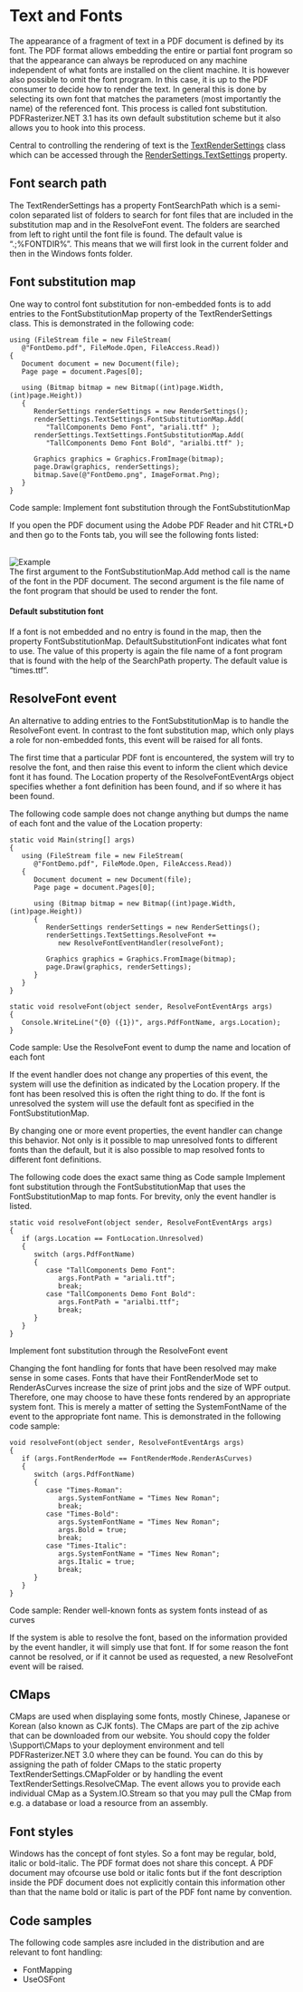 # Text and Fonts

The appearance of a fragment of text in a PDF document is defined by its font. The PDF format allows embedding the entire or partial font program so that the appearance can always be reproduced on any machine independent of what fonts are installed on the client machine. It is however also possible to omit the font program. In this case, it is up to the PDF consumer to decide how to render the text. In general this is done by selecting its own font that matches the parameters (most importantly the name) of the referenced font. This process is called font substitution. PDFRasterizer.NET 3.1 has its own default substitution scheme but it also allows you to hook into this process.


Central to controlling the rendering of text is the <a href="T_TallComponents_PDF_Rasterizer_Configuration_TextRenderSettings">TextRenderSettings</a> class which can be accessed through the <a href="P_TallComponents_PDF_Rasterizer_Configuration_RenderSettings_TextSettings">RenderSettings.TextSettings</a> property.



## Font search path

The TextRenderSettings has a property FontSearchPath which is a semi-colon separated list of folders to search for font files that are included in the substitution map and in the ResolveFont event. The folders are searched from left to right until the font file is found. The default value is “.;%FONTDIR%”. This means that we will first look in the current folder and then in the Windows fonts folder.



## Font substitution map

One way to control font substitution for non-embedded fonts is to add entries to the FontSubstitutionMap property of the TextRenderSettings class. This is demonstrated in the following code:


```
using (FileStream file = new FileStream(
   @"FontDemo.pdf", FileMode.Open, FileAccess.Read))
{
   Document document = new Document(file);
   Page page = document.Pages[0];

   using (Bitmap bitmap = new Bitmap((int)page.Width, (int)page.Height))
   {
      RenderSettings renderSettings = new RenderSettings();
      renderSettings.TextSettings.FontSubstitutionMap.Add( 
         "TallComponents Demo Font", "ariali.ttf" );
      renderSettings.TextSettings.FontSubstitutionMap.Add( 
         "TallComponents Demo Font Bold", "arialbi.ttf" );

      Graphics graphics = Graphics.FromImage(bitmap);
      page.Draw(graphics, renderSettings);
      bitmap.Save(@"FontDemo.png", ImageFormat.Png);
   }
}
```

Code sample: Implement font substitution through the FontSubstitutionMap


If you open the PDF document using the Adobe PDF Reader and hit CTRL+D and then go to the Fonts tab, you will see the following fonts listed:

<br /><img alt="Example" src="media/Example.png" /><br />
The first argument to the FontSubstitutionMap.Add method call is the name of the font in the PDF document. The second argument is the file name of the font program that should be used to render the font.



#### Default substitution font

If a font is not embedded and no entry is found in the map, then the property FontSubstitutionMap. DefaultSubstitutionFont indicates what font to use. The value of this property is again the file name of a font program that is found with the help of the SearchPath property. The default value is “times.ttf”.



## ResolveFont event

An alternative to adding entries to the FontSubstitutionMap is to handle the ResolveFont event. In contrast to the font substitution map, which only plays a role for non-embedded fonts, this event will be raised for all fonts.


The first time that a particular PDF font is encountered, the system will try to resolve the font, and then raise this event to inform the client which device font it has found. The Location property of the ResolveFontEventArgs object specifies whether a font definition has been found, and if so where it has been found.


The following code sample does not change anything but dumps the name of each font and the value of the Location property:


```
static void Main(string[] args)
{
   using (FileStream file = new FileStream(
      @"FontDemo.pdf", FileMode.Open, FileAccess.Read))
   {
      Document document = new Document(file);
      Page page = document.Pages[0];

      using (Bitmap bitmap = new Bitmap((int)page.Width, (int)page.Height))
      {
         RenderSettings renderSettings = new RenderSettings();
         renderSettings.TextSettings.ResolveFont += 
            new ResolveFontEventHandler(resolveFont);

         Graphics graphics = Graphics.FromImage(bitmap);
         page.Draw(graphics, renderSettings);
      }
   }
}

static void resolveFont(object sender, ResolveFontEventArgs args)
{
   Console.WriteLine("{0} ({1})", args.PdfFontName, args.Location);
}
```

Code sample: Use the ResolveFont event to dump the name and location of each font


If the event handler does not change any properties of this event, the system will use the definition as indicated by the Location propery. If the font has been resolved this is often the right thing to do. If the font is unresolved the system will use the default font as specified in the FontSubstitutionMap.


By changing one or more event properties, the event handler can change this behavior. Not only is it possible to map unresolved fonts to different fonts than the default, but it is also possible to map resolved fonts to different font definitions.


The following code does the exact same thing as Code sample Implement font substitution through the FontSubstitutionMap that uses the FontSubstitutionMap to map fonts. For brevity, only the event handler is listed.


```
static void resolveFont(object sender, ResolveFontEventArgs args)
{
   if (args.Location == FontLocation.Unresolved)
   {
      switch (args.PdfFontName)
      {
         case "TallComponents Demo Font":
            args.FontPath = "ariali.ttf";
            break;
         case "TallComponents Demo Font Bold":
            args.FontPath = "arialbi.ttf";
            break;
      }
   }
}
```

Implement font substitution through the ResolveFont event


Changing the font handling for fonts that have been resolved may make sense in some cases. Fonts that have their FontRenderMode set to RenderAsCurves increase the size of print jobs and the size of WPF output. Therefore, one may choose to have these fonts rendered by an appropriate system font. This is merely a matter of setting the SystemFontName of the event to the appropriate font name. This is demonstrated in the following code sample:


```
void resolveFont(object sender, ResolveFontEventArgs args)
{
   if (args.FontRenderMode == FontRenderMode.RenderAsCurves)
   {
      switch (args.PdfFontName)
      {
         case "Times-Roman":
            args.SystemFontName = "Times New Roman";
            break;
         case "Times-Bold":
            args.SystemFontName = "Times New Roman";
            args.Bold = true;
            break;
         case "Times-Italic":
            args.SystemFontName = "Times New Roman";
            args.Italic = true;
            break;
      }
   }
}
```

Code sample: Render well-known fonts as system fonts instead of as curves


If the system is able to resolve the font, based on the information provided by the event handler, it will simply use that font. If for some reason the font cannot be resolved, or if it cannot be used as requested, a new ResolveFont event will be raised.



## CMaps

CMaps are used when displaying some fonts, mostly Chinese, Japanese or Korean (also known as CJK fonts). The CMaps are part of the zip achive that can be downloaded from our website. You should copy the folder \Support\CMaps to your deployment environment and tell PDFRasterizer.NET 3.0 where they can be found. You can do this by assigning the path of folder CMaps to the static property TextRenderSettings.CMapFolder or by handling the event TextRenderSettings.ResolveCMap. The event allows you to provide each individual CMap as a System.IO.Stream so that you may pull the CMap from e.g. a database or load a resource from an assembly.



## Font styles

Windows has the concept of font styles. So a font may be regular, bold, italic or bold-italic. The PDF format does not share this concept. A PDF document may ofcourse use bold or italic fonts but if the font description inside the PDF document does not explicitly contain this information other than that the name bold or italic is part of the PDF font name by convention.



## Code samples

The following code samples asre included in the distribution and are relevant to font handling:
&nbsp;<ul><li>
FontMapping</li><li>
UseOSFont</li></ul>&nbsp;
